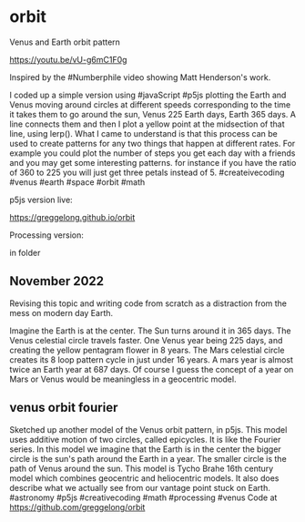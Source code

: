 # orbit
Venus and Earth orbit pattern 

https://youtu.be/vU-g6mC1F0g

Inspired by the #Numberphile video showing Matt Henderson's work.  

I coded up a simple version using #javaScript #p5js plotting the Earth and Venus moving around circles at different speeds corresponding to the time it takes them to go around the sun, Venus 225 Earth days, Earth 365 days. A line connects them and then I plot a yellow point at the midsection of that line, using lerp(). What I came to understand is that this process can be used to create patterns for any two things that happen at different rates. For example you could plot the number of steps you get each day with a friends and you may get some interesting patterns.  for instance if you have the ratio of 360 to 225 you will just get three petals instead of 5. #createivecoding #venus #earth #space #orbit #math

p5js version live:

https://greggelong.github.io/orbit


Processing version:

in folder

## November 2022

Revising this topic and writing code from scratch as a distraction from the mess on modern day Earth.

Imagine the Earth is at the center. The Sun turns around it in 365 days. The Venus celestial circle travels faster. One Venus year being 225 days, and creating the yellow pentagram flower in 8 years. The Mars celestial circle creates its 8 loop pattern cycle in just under 16 years. A mars year is almost twice an Earth year at 687 days. Of course I guess the concept of a year on Mars or Venus would be meaningless in a geocentric model.

## venus orbit fourier
Sketched up another model of the Venus orbit pattern, in p5js. This model uses additive motion of two circles, called epicycles. It is like the Fourier series. In this model we imagine that the Earth is in the center the bigger circle is the sun's path around the Earth in a year. The smaller circle is the path of Venus around the sun. This model is Tycho Brahe 16th century model which combines geocentric and heliocentric models. It also does describe what we actually see from our vantage point stuck on Earth. #astronomy #p5js #creativecoding #math #processing #venus Code at https://github.com/greggelong/orbit
